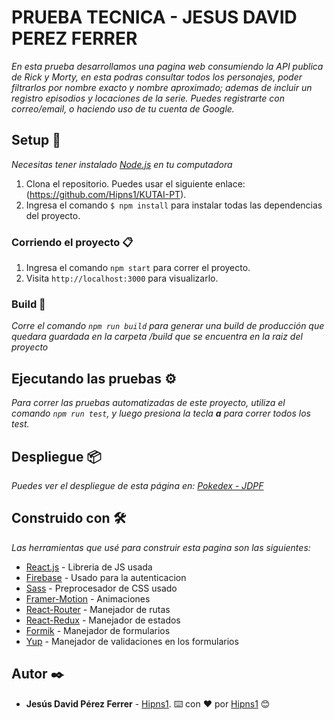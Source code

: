 # PRUEBA TECNICA  - JESUS DAVID PEREZ FERRER

_En esta prueba desarrollamos una pagina web consumiendo la API publica de Rick y Morty, en esta podras consultar todos los personajes, poder filtrarlos por nombre exacto y nombre aproximado; ademas de incluir un registro episodios y locaciones de la serie. Puedes registrarte con correo/email, o haciendo uso de tu cuenta de Google._

## Setup 🚀

_Necesitas tener instalado [Node.js](https://nodejs.org/en/) en tu computadora_

1. Clona el repositorio. Puedes usar el siguiente enlace: (https://github.com/Hipns1/KUTAI-PT).
2. Ingresa el comando `$ npm install` para instalar todas las dependencias del proyecto.

### Corriendo el proyecto 📋

1. Ingresa el comando `npm start` para correr el proyecto.
2. Visita `http://localhost:3000` para visualizarlo.

### Build 🔧

_Corre el comando `npm run build` para generar una build de producción que quedara guardada en la carpeta /build que se encuentra en la raiz del proyecto_

## Ejecutando las pruebas ⚙️

_Para correr las pruebas automatizadas de este proyecto, utiliza el comando `npm run test`, y luego presiona la tecla **a** para correr todos los test._

## Despliegue 📦

_Puedes ver el despliegue de esta página en: [Pokedex - JDPF](https://pokedex-562f3.web.app/)_

## Construido con 🛠️

_Las herramientas que usé para construir esta pagina son las siguientes:_

- [React.js](https://es.reactjs.org/) - Libreria de JS usada
- [Firebase](https://firebase.google.com/docs/web/setup) - Usado para la autenticacion
- [Sass](https://sass-lang.com/) - Preprocesador de CSS usado
- [Framer-Motion](https://framer.com/motion/) - Animaciones
- [React-Router](https://reacttraining.com/react-router/) - Manejador de rutas
- [React-Redux](https://redux.js.org/) - Manejador de estados
- [Formik](https://formik.org/) - Manejador de formularios
- [Yup](https://www.npmjs.com/package/yup) - Manejador de validaciones en los formularios

## Autor ✒️

- **Jesús David Pérez Ferrer** - [Hipns1](https://github.com/Hipns1).
⌨️ con ❤️ por [Hipns1](https://github.com/Hipns1) 😊
